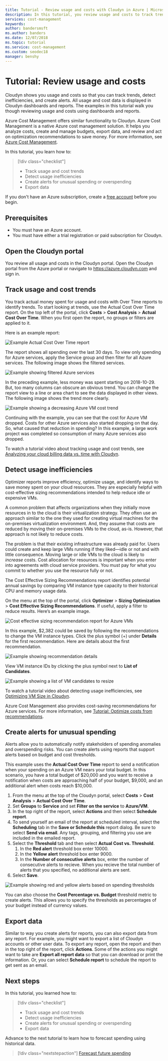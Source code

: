 ```yaml
---
title: Tutorial - Review usage and costs with Cloudyn in Azure | Microsoft Docs
description: In this tutorial, you review usage and costs to track trends, detect inefficiencies, and create alerts.
services: cost-management
keywords:
author: bandersmsft
ms.author: banders
ms.date: 12/07/2018
ms.topic: tutorial
ms.service: cost-management
ms.custom: seodec18
manager: benshy
---
```

<!-- Intent: As a cloud-consuming user, I need to view usage and costs for my cloud resources and services.
-->

# Tutorial: Review usage and costs

Cloudyn shows you usage and costs so that you can track trends, detect inefficiencies, and create alerts. All usage and cost data is displayed in Cloudyn dashboards and reports. The examples in this tutorial walk you though reviewing usage and costs using dashboards and reports.

Azure Cost Management offers similar functionality to Cloudyn. Azure Cost Management is a native Azure cost management solution. It helps you analyze costs, create and manage budgets, export data, and review and act on optimization recommendations to save money. For more information, see [Azure Cost Management](overview-cost-mgt.md).

In this tutorial, you learn how to:

> [!div class="checklist"]
> * Track usage and cost trends
> * Detect usage inefficiencies
> * Create alerts for unusual spending or overspending
> * Export data

If you don't have an Azure subscription, create a  [free account](https://azure.microsoft.com/free/?WT.mc_id=A261C142F) before you begin.

## Prerequisites

- You must have an Azure account.
- You must have either a trial registration or paid subscription for Cloudyn.

## Open the Cloudyn portal

You review all usage and costs in the Cloudyn portal. Open the Cloudyn portal from the Azure portal or navigate to https://azure.cloudyn.com and sign in.

## Track usage and cost trends

You track actual money spent for usage and costs with Over Time reports to identify trends. To start looking at trends, use the Actual Cost Over Time report. On the top left of the portal, click **Costs** > **Cost Analysis** > **Actual Cost Over Time**. When you first open the report, no groups or filters are applied to it.

Here is an example report:

![Example Actual Cost Over Time report](./media/tutorial-review-usage/actual-cost01.png)

The report shows all spending over the last 30 days. To view only spending for Azure services, apply the Service group and then filter for all Azure services. The following image shows the filtered services.

![Example showing filtered Azure services](./media/tutorial-review-usage/actual-cost02.png)

In the preceding example, less money was spent starting on 2018-10-29. But, too many columns can obscure an obvious trend. You can change the report view to a line or area chart to see the data displayed in other views. The following image shows the trend more clearly.

![Example showing a decreasing Azure VM cost trend](./media/tutorial-review-usage/actual-cost03.png)

Continuing with the example, you can see that the cost for Azure VM dropped. Costs for other Azure services also started dropping on that day. So, what caused that reduction in spending? In this example, a large work project was completed so consumption of many Azure services also dropped.

To watch a tutorial video about tracking usage and cost trends, see [Analyzing your cloud billing data vs. time with Cloudyn](https://youtu.be/7LsVPHglM0g).

## Detect usage inefficiencies

Optimizer reports improve efficiency, optimize usage, and identify ways to save money spent on your cloud resources. They are especially helpful with cost-effective sizing recommendations intended to help reduce idle or expensive VMs.

A common problem that affects organizations when they initially move resources in to the cloud is their virtualization strategy. They often use an approach similar to the one they used for creating virtual machines for the on-premises virtualization environment. And, they assume that costs are reduced by moving their on-premises VMs to the cloud, as-is. However, that approach is not likely to reduce costs.

The problem is that their existing infrastructure was already paid for. Users could create and keep large VMs running if they liked—idle or not and with little consequence. Moving large or idle VMs to the cloud is likely to *increase* costs. Cost allocation for resources is important when you enter into agreements with cloud service providers. You must pay for what you commit to whether you use the resource fully or not.

The Cost Effective Sizing Recommendations report identifies potential annual savings by comparing VM instance type capacity to their historical CPU and memory usage data.  

On the menu at the top of the portal, click **Optimizer** > **Sizing Optimization** > **Cost Effective Sizing Recommendations**. If useful, apply a filter to reduce results. Here’s an example image.

![Cost effective sizing recommendation report for Azure VMs](./media/tutorial-review-usage/sizing01.png)

In this example, $2,382 could be saved by following the recommendations to change the VM instance types. Click the plus symbol (+) under **Details** for the first recommendation. Here are details about the first recommendation.

![Example showing recommendation details](./media/tutorial-review-usage/sizing02.png)

View VM instance IDs by clicking the plus symbol next to **List of Candidates**.

![Example showing a list of VM candidates to resize](./media/tutorial-review-usage/sizing03.png)

To watch a tutorial video about detecting usage inefficiencies, see [Optimizing VM Size in Cloudyn](https://youtu.be/1xaZBNmV704).

Azure Cost Management also provides cost-saving recommendations for Azure services. For more information, see [Tutorial: Optimize costs from recommendations](tutorial-acm-opt-recommendations.md).

## Create alerts for unusual spending

Alerts allow you to automatically notify stakeholders of spending anomalies and overspending risks. You can create alerts using reports that support alerts based on budget and cost thresholds.

This example uses the **Actual Cost Over Time** report to send a notification when your spending on an Azure VM  nears your total budget. In this scenario, you have a total budget of $20,000 and you want to receive a notification when costs are approaching half of your budget, $9,000, and an additional alert when costs reach $10,000.

1. From the menu at the top of the Cloudyn portal, select **Costs** > **Cost Analysis** > **Actual Cost Over Time**. 
2. Set **Groups** to **Service** and set **Filter on the service** to **Azure/VM**. 
3. In the top right of the report, select **Actions** and then select **Schedule report**.
4. To send yourself an email of the report at scheduled interval, select the **Scheduling** tab in the **Save or Schedule this** report dialog. Be sure to select **Send via email**. Any tags, grouping, and filtering you use are included in the emailed report. 
5. Select the **Threshold** tab and then select  **Actual Cost vs. Threshold**. 
   1. In the **Red alert** threshold box enter 10000. 
   2. In the **Yellow alert** threshold box enter 9000. 
   3. In the **Number of consecutive alerts** box, enter the number of consecutive alerts to recieve. When you recieve the total number of alerts that you specified, no additional alerts are sent. 
6. Select **Save**.

![Example showing red and yellow alerts based on spending thresholds](./media/tutorial-review-usage/schedule-alert01.png)

You can also choose the **Cost Percentage vs. Budget** threshold metric to create alerts. This allows you to specify the thresholds as percentages of your budget instead of currency values.

## Export data

Similar to way you create alerts for reports, you can also export data from any report. For example, you might want to export a list of Cloudyn accounts or other user data. To export any report, open the report and then in the top right of the report, click **Actions**. Some of the actions you might want to take are **Export all report data** so that you can download or print the information. Or, you can select **Schedule report** to schedule the report to get sent as an email.

## Next steps

In this tutorial, you learned how to:

> [!div class="checklist"]
> * Track usage and cost trends
> * Detect usage inefficiencies
> * Create alerts for unusual spending or overspending
> * Export data


Advance to the next tutorial to learn how to forecast spending using historical data.

> [!div class="nextstepaction"]
> [Forecast future spending](tutorial-forecast-spending.md)
